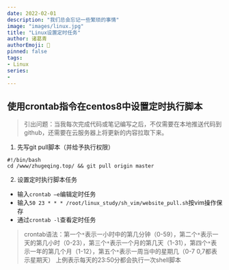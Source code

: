 ```yaml
---
date: 2022-02-01
description: "我们总会忘记一些繁琐的事情"
image: "images/linux.jpg"
title: "Linux设置定时任务"
author: 诸葛青
authorEmoji: 🎅
pinned: false
tags:
- Linux
series:
- 
---
```


## 使用crontab指令在centos8中设置定时执行脚本

> 引出问题：当我每次完成代码或笔记编写之后，不仅需要在本地推送代码到github，还需要在云服务器上将更新的内容拉取下来。

1. 先写git pull脚本（并给予执行权限）
```shell
#!/bin/bash
cd /www/zhugeqing.top/ && git pull origin master
```

2. 设置定时执行脚本任务
* 输入`crontab –e`编辑定时任务
* 输入`50 23 * * * /root/linux_study/sh_vim/website_pull.sh`按vim操作保存
* 通过`crontab -l`查看定时任务
> crontab语法：第一个`*`表示一小时中的第几分钟（0-59），第二个`*`表示一天的第几小时（0-23），第三个`*`表示一个月的第几天（1-31），第四个`*`表示一年的第几个月（1-12），第五个`*`表示一周当中的星期几（0-7 0,7都表示星期天）
> 上例表示每天的23:50分都会执行一次shell脚本
